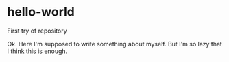 # hello-world
First try of repository

Ok. Here I'm supposed to write something about myself. But I'm so lazy that I 
 think this is enough.
